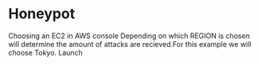 # Honeypot
Choosing an EC2 in AWS console
Depending on which REGION is chosen will determine the amount of attacks are recieved.For this example we will choose Tokyo.
Launch
